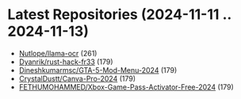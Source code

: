 # Latest Repositories (2024-11-11 .. 2024-11-13)

- [Nutlope/llama-ocr](https://github.com/Nutlope/llama-ocr) (261)
- [Dyanrik/rust-hack-fr33](https://github.com/Dyanrik/rust-hack-fr33) (179)
- [Dineshkumarmsc/GTA-5-Mod-Menu-2024](https://github.com/Dineshkumarmsc/GTA-5-Mod-Menu-2024) (179)
- [CrystalDustt/Canva-Pro-2024](https://github.com/CrystalDustt/Canva-Pro-2024) (179)
- [FETHUMOHAMMED/Xbox-Game-Pass-Activator-Free-2024](https://github.com/FETHUMOHAMMED/Xbox-Game-Pass-Activator-Free-2024) (179)
